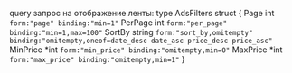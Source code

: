 query запрос на отображение ленты:
type AdsFilters struct {
	Page     int    `form:"page" binding:"min=1"`
	PerPage  int    `form:"per_page" binding:"min=1,max=100"`
	SortBy   string `form:"sort_by,omitempty" binding:"omitempty,oneof=date_desc date_asc price_desc price_asc"`
	MinPrice *int   `form:"min_price" binding:"omitempty,min=0"`
	MaxPrice *int   `form:"max_price" binding:"omitempty,min=1"`
}
